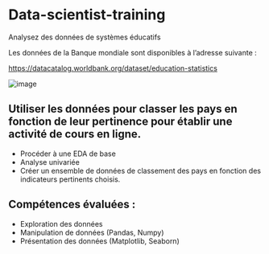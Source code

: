 # Data-scientist-training

Analysez des données de systèmes éducatifs

Les données de la Banque mondiale sont disponibles à l’adresse suivante :

https://datacatalog.worldbank.org/dataset/education-statistics

![image](https://user-images.githubusercontent.com/37068938/113475036-98c30680-9473-11eb-8991-bf7a810cf851.png)

## Utiliser les données pour classer les pays en fonction de leur pertinence pour établir une activité de cours en ligne.

* Procéder à une EDA de base 
* Analyse univariée
* Créer un ensemble de données de classement des pays en fonction des indicateurs pertinents choisis.

## Compétences évaluées :

* Exploration des données 
* Manipulation de données (Pandas, Numpy)
* Présentation des données (Matplotlib, Seaborn)




